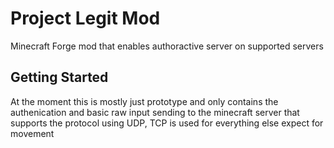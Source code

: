 # Project Legit Mod

Minecraft Forge mod that enables authoractive server on supported servers

## Getting Started

At the moment this is mostly just prototype and only contains the authenication and basic raw input sending to the minecraft server that supports the protocol using UDP, TCP is used for everything else expect for movement